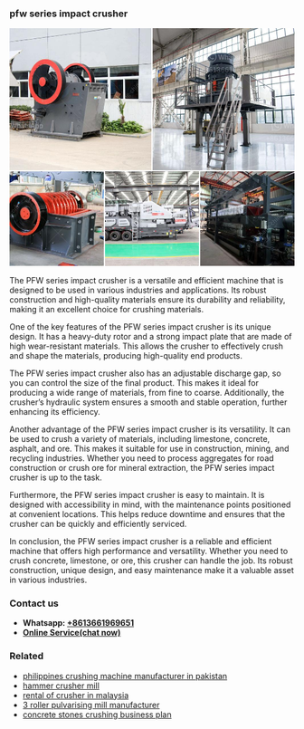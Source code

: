<h3>pfw series impact crusher</h3><img src='1708587149.jpg' alt=''><p>The PFW series impact crusher is a versatile and efficient machine that is designed to be used in various industries and applications. Its robust construction and high-quality materials ensure its durability and reliability, making it an excellent choice for crushing materials.</p><p>One of the key features of the PFW series impact crusher is its unique design. It has a heavy-duty rotor and a strong impact plate that are made of high wear-resistant materials. This allows the crusher to effectively crush and shape the materials, producing high-quality end products.</p><p>The PFW series impact crusher also has an adjustable discharge gap, so you can control the size of the final product. This makes it ideal for producing a wide range of materials, from fine to coarse. Additionally, the crusher’s hydraulic system ensures a smooth and stable operation, further enhancing its efficiency.</p><p>Another advantage of the PFW series impact crusher is its versatility. It can be used to crush a variety of materials, including limestone, concrete, asphalt, and ore. This makes it suitable for use in construction, mining, and recycling industries. Whether you need to process aggregates for road construction or crush ore for mineral extraction, the PFW series impact crusher is up to the task.</p><p>Furthermore, the PFW series impact crusher is easy to maintain. It is designed with accessibility in mind, with the maintenance points positioned at convenient locations. This helps reduce downtime and ensures that the crusher can be quickly and efficiently serviced.</p><p>In conclusion, the PFW series impact crusher is a reliable and efficient machine that offers high performance and versatility. Whether you need to crush concrete, limestone, or ore, this crusher can handle the job. Its robust construction, unique design, and easy maintenance make it a valuable asset in various industries.</p><h3>Contact us</h3><ul><li><strong>Whatsapp:&nbsp;<a href="https://wa.me/8613661969651">+8613661969651</a></strong></li><li><a href="https://swt.shibang-china.com/?git&amp;zhl&amp;pfw series impact crusher"><strong>Online Service(chat now)</strong></a></li></ul><h3>Related</h3><ul><li><a href='philippines crushing machine manufacturer in pakistan.md'>philippines crushing machine manufacturer in pakistan</a></li><li><a href='hammer crusher mill.md'>hammer crusher mill</a></li><li><a href='rental of crusher in malaysia.md'>rental of crusher in malaysia</a></li><li><a href='3 roller pulvarising mill manufacturer.md'>3 roller pulvarising mill manufacturer</a></li><li><a href='concrete stones crushing business plan.md'>concrete stones crushing business plan</a></li></ul>
